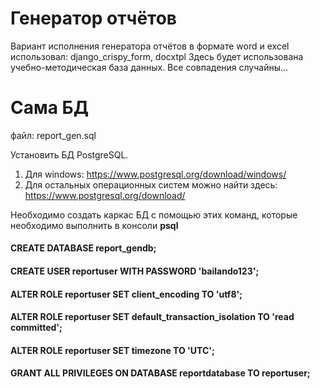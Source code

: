 # Генератор отчётов 
Вариант исполнения генератора отчётов в формате word и excel
использовал: django_crispy_form, docxtpl
Здесь будет использована учебно-методическая база данных. Все совпадения случайны...

# Сама БД
файл: report_gen.sql

Установить БД PostgreSQL.
1. Для windows: https://www.postgresql.org/download/windows/
2. Для остальных операционных систем можно найти здесь: https://www.postgresql.org/download/

Необходимо создать каркас БД с помощью этих команд, которые необходимо 
выполнить в консоли <b>psql 

#### CREATE DATABASE report_gendb;
#### CREATE USER reportuser WITH PASSWORD 'bailando123';
#### ALTER ROLE reportuser SET client_encoding TO 'utf8';
#### ALTER ROLE reportuser SET default_transaction_isolation TO 'read committed';
#### ALTER ROLE reportuser SET timezone TO 'UTC';
#### GRANT ALL PRIVILEGES ON DATABASE reportdatabase TO reportuser;






